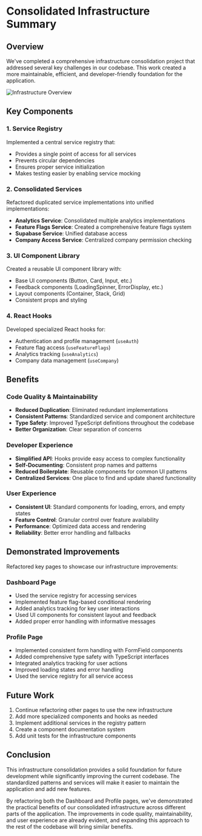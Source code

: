 # Consolidated Infrastructure Summary

## Overview

We've completed a comprehensive infrastructure consolidation project that addressed several key challenges in our codebase. This work created a more maintainable, efficient, and developer-friendly foundation for the application.

![Infrastructure Overview](infrastructure_diagram.png)

## Key Components

### 1. Service Registry

Implemented a central service registry that:

- Provides a single point of access for all services
- Prevents circular dependencies
- Ensures proper service initialization
- Makes testing easier by enabling service mocking

### 2. Consolidated Services

Refactored duplicated service implementations into unified implementations:

- **Analytics Service**: Consolidated multiple analytics implementations
- **Feature Flags Service**: Created a comprehensive feature flags system
- **Supabase Service**: Unified database access
- **Company Access Service**: Centralized company permission checking

### 3. UI Component Library

Created a reusable UI component library with:

- Base UI components (Button, Card, Input, etc.)
- Feedback components (LoadingSpinner, ErrorDisplay, etc.)
- Layout components (Container, Stack, Grid)
- Consistent props and styling

### 4. React Hooks

Developed specialized React hooks for:

- Authentication and profile management (`useAuth`)
- Feature flag access (`useFeatureFlags`)
- Analytics tracking (`useAnalytics`)
- Company data management (`useCompany`)

## Benefits

### Code Quality & Maintainability

- **Reduced Duplication**: Eliminated redundant implementations
- **Consistent Patterns**: Standardized service and component architecture
- **Type Safety**: Improved TypeScript definitions throughout the codebase
- **Better Organization**: Clear separation of concerns

### Developer Experience

- **Simplified API**: Hooks provide easy access to complex functionality
- **Self-Documenting**: Consistent prop names and patterns
- **Reduced Boilerplate**: Reusable components for common UI patterns
- **Centralized Services**: One place to find and update shared functionality

### User Experience

- **Consistent UI**: Standard components for loading, errors, and empty states
- **Feature Control**: Granular control over feature availability
- **Performance**: Optimized data access and rendering
- **Reliability**: Better error handling and fallbacks

## Demonstrated Improvements

Refactored key pages to showcase our infrastructure improvements:

### Dashboard Page

- Used the service registry for accessing services
- Implemented feature flag-based conditional rendering
- Added analytics tracking for key user interactions
- Used UI components for consistent layout and feedback
- Added proper error handling with informative messages

### Profile Page

- Implemented consistent form handling with FormField components
- Added comprehensive type safety with TypeScript interfaces
- Integrated analytics tracking for user actions
- Improved loading states and error handling
- Used the service registry for all service access

## Future Work

1. Continue refactoring other pages to use the new infrastructure
2. Add more specialized components and hooks as needed
3. Implement additional services in the registry pattern
4. Create a component documentation system
5. Add unit tests for the infrastructure components

## Conclusion

This infrastructure consolidation provides a solid foundation for future development while significantly improving the current codebase. The standardized patterns and services will make it easier to maintain the application and add new features.

By refactoring both the Dashboard and Profile pages, we've demonstrated the practical benefits of our consolidated infrastructure across different parts of the application. The improvements in code quality, maintainability, and user experience are already evident, and expanding this approach to the rest of the codebase will bring similar benefits.